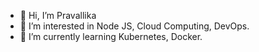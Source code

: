 - 👋 Hi, I’m Pravallika
- 👀 I’m interested in Node JS, Cloud Computing, DevOps.
- 🌱 I’m currently learning Kubernetes, Docker.

<!---
Pravallika117/Pravallika117 is a ✨ special ✨ repository because its `README.md` (this file) appears on your GitHub profile.
You can click the Preview link to take a look at your changes.
--->

